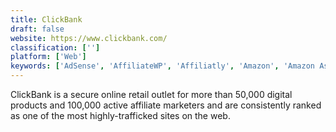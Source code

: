 ```yaml
---
title: ClickBank
draft: false 
website: https://www.clickbank.com/
classification: ['']
platform: ['Web']
keywords: ['AdSense', 'AffiliateWP', 'Affiliatly', 'Amazon', 'Amazon Associates', 'Avangate', 'Blink', 'Hotmart', 'LeadDyno', 'MaxBounty', 'PayKickstart', 'PeerFly', 'Pepperjam', 'Post Affiliate Pro', 'Refersion', 'ShareASale', 'Tapfiliate', 'Wealthy Affiliate', 'eBay Partner Network']
---
```

ClickBank is a secure online retail outlet for more than 50,000 digital products and 100,000 active affiliate marketers and are consistently ranked as one of the most highly-trafficked sites on the web.